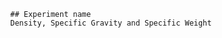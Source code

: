  
            ## Experiment name
            Density, Specific Gravity and Specific Weight

            
